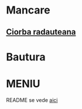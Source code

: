 # Mancare

## [Ciorba radauteana](./mancare/ciorba_radauteana.md)

# Bautura


# MENIU
 
README se vede [aici](./README.md)
